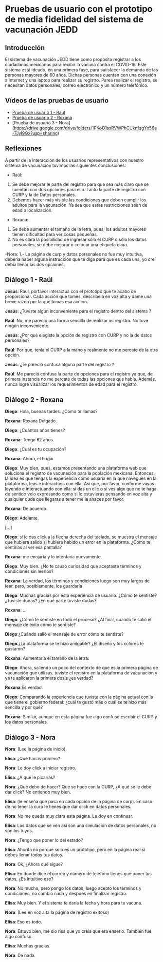 # Pruebas de usuario con el prototipo de media fidelidad del sistema de vacunación JEDD

## Introducción

El sistema de vacunación JEDD tiene como propósito registrar a los ciudadanos mexicanos para recibir la vacuna contra el COVID-19. 
Este sistema está ideado, en una primera fase, para satisfacer la demanda de las personas mayores de 60 años. 
Dichas personas cuentan con una conexión a internet y una laptop para realizar su registro. 
Parea realizar el registro, se necesitan datos personales, correo electrónico y un número telefónico. 

## Vídeos de las pruebas de usuario

- [Prueba de usuario 1 - Raúl](https://youtu.be/sLBiPI6rQko)
- [Prueba de usuario 2 - Roxana](https://youtu.be/BLNtB59U00g)
- [Prueba de usuario 3 - Nora] (https://drive.google.com/drive/folders/1PKoO1sxRVWPhCUknfzgYx56a-7JyI9Gx?usp=sharing)


## Reflexiones 

A partir de la interacción de los usuarios representativos con nuestro sistema de vacunación tuvimos las siguientes conclusiones:

- Raúl:

1. Se debe mejorar le parte del registro para que sea más claro que se cuentan con dos opciones para ello. 
Tanto la parte de registro con CURP y la de Datos personales.  
2. Debemos hacer más visible las condiciones que deben cumplir los adultos para la vacunación. Ya sea que estas restricciones sean de edad o localización.

- Roxana:

1. Se debe aumentar el tamaño de la letra, pues, los adultos mayores tienen dificultad para ver cosas pequeñas. 
2. No es clara la posibilidad de ingresar sólo el CURP o sólo los datos personales, se debe mejorar o colocar una etiqueta clara. 

-Nora:
1.- La página de curp y datos personales no fue muy intuitiva, debería haber alguna instrucción que te diga para que es cada una, yo creí debía llenar las dos opciones. 

## Diálogo 1 - Raúl

**Jesús**: Raul, porfavor interactúa con el prototipo que te acabo de proporcionar. Cada acción que tomes, descríbela en voz alta y 
dame una breve razón por la que tomas esa acción.

**Jesús**: ¿Tuviste algún inconveniente para el registro dentro del sistema ?

**Raúl**: No, me pareció una forma sencilla de realizar mi registro. No tuve ningún inconveniente.

**Jesús**: ¿Por qué elegiste la opción de registro con CURP y no la de datos personales?

**Raúl**: Por que, tenía el CURP a la mano y realmente no me percate de la otra opción.

**Jesús**: ¿Te pareció confusa alguna parte del registro ?

**Raúl**: Me pareció confusa la parte de opciones para el registro ya que, de primera instancia no me percate de todas las opciones que había. Además, nunca 
logré visualizar los requerimientos de edad para el registro.


## Diálogo 2 - Roxana

**Diego**: Hola, buenas tardes. ¿Cómo te llamas?

**Roxana**: Roxana Delgado.

**Diego**: ¿Cuántos años tienes? 

**Roxana**: Tengo 62 años. 

**Diego**: ¿Cuál es tu ocupación? 

**Roxana**: Ahora, el hogar. 

**Diego**: Muy bien, pues, estamos presentando una plataforma web que soluciona el registro de vacunación para la población mexicana. Entonces, la idea es que tengas la experiencia como usuaria en la que navegues en la plataforma, leas e interactúes con ella. Así que, por favor,  conforme vayas leyendo e interactuando con ella: si das un clic o si ves algo que no te haga de sentido velo expresando como si lo estuvieras pensando en voz alta y cualquier duda que llegaras a tener me la ahaces por favor.  

**Roxana**: De acuerdo. 

**Diego**: Adelante. 

[...]

**Diego**: si le das click a la flecha derecha del teclado, se muestra el mensaje que hubiera salido si hubiera habido un error en la plataforma. ¿Cómo te sentirías al ver esa pantalla?

**Roxana**: me enojaría y lo intentaría nuevamente.

**Diego**: Muy bien. ¿No te causó curiosidad que aceptaste términos y condiciones sin leerlos? 

**Roxana**: La verdad,  los términos y condiciones luego son muy largos de leer, pero, posiblemente, los guardaría 

**Diego**: Muchas gracias por esta experiencia de usuario. ¿Cómo te sentiste? ¿Tuviste dudas? ¿En qué parte tuviste dudas? 

**Roxana**: ...

**Diego**: ¿Cómo te sentiste en todo el proceso? ¿Al final, cuando te salió el mensaje de éxito cómo te sentiste? 

**Diego**:¿Cuándo salió el mensaje de error cómo te sentiste? 

**Diego**:¿La plataforma se te hizo amigable? ¿El diseño y los colores te gustaron? 

**Roxana**: Aumentaría el tamaño de la letra.

**Diego**: Ahora, saliendo un poco del contexto de que es la primera página de vacunación que utilizas, tuviste el registro en la plataforma de  vacunación y ya te aplicaron la primera dosis ¿es verdad? 

**Roxana**:Es verdad.

**Diego**: Comparando la experiencia que tuviste con la página actual con la que tiene el gobierno federal: ¿cuál te gustó más o cuál se te hizo más sencilla y por qué? 

**Roxana**: Similar, aunque en esta página fue algo confuso escribir el CURP y los datos personales.  

## Diálogo 3 - Nora

**Nora**: (Lee la página de inicio).

**Elisa**: ¿Qué harías primero?

**Nora**: Le doy click a iniciar registro.

**Elisa**: ¿A qué le picarías?

**Nora**: ¿Qué debo de hacer? Que se hace con la CURP, ¿A qué se le debe dar click? No entiendo muy bien.

**Elisa**: (le enseña que pasa en cada opción de la página de curp). En caso de no tener la curp le tienes que dar click en datos personales.

**Nora**: No me queda muy clara esta página. Le doy en continuar. 

**Elisa**: Los datos que se ven así son una simulación de datos personales, no son los tuyos.

**Nora**: ¿Tengo que poner lo del estado?

**Elisa**: Ahorita no porque solo es un prototipo, pero en la página real si debes llenar todos tus datos.

**Nora**: Ok, ¿Ahora qué sigue?

**Elisa**: En donde dice el correo y número de teléfono tienes que poner tus datos, ¿Es intuitivo eso?

**Nora**: No mucho, pero pongo los datos, luego acepto los términos y condiciones, no cambio nada y después en finalizar registro.

**Elisa**: Muy bien. Y el sistema te daría la fecha y hora para tu vacuna. 

**Nora**: (Lee en voz alta la página de registro exitoso)

**Elisa**: Eso es todo.

**Nora**: Estuvo bien, me dio risa que yo creía que era enserio.  También fue algo confuso.

**Elisa**: Muchas gracias.

**Nora**: De nada.




